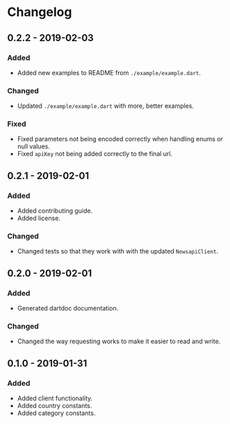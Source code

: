 # Changelog

## 0.2.2 - 2019-02-03

### Added
- Added new examples to README from `./example/example.dart`.

### Changed
- Updated `./example/example.dart` with more, better examples.

### Fixed
- Fixed parameters not being encoded correctly when handling enums or null values.
- Fixed `apiKey` not being added correctly to the final url.

## 0.2.1 - 2019-02-01

### Added
- Added contributing guide.
- Added license.

### Changed
- Changed tests so that they work with with the updated `NewsapiClient`.

## 0.2.0 - 2019-02-01

### Added
- Generated dartdoc documentation.

### Changed
- Changed the way requesting works to make it easier to read and write.

## 0.1.0 - 2019-01-31

### Added
- Added client functionality.
- Added country constants.
- Added category constants.
